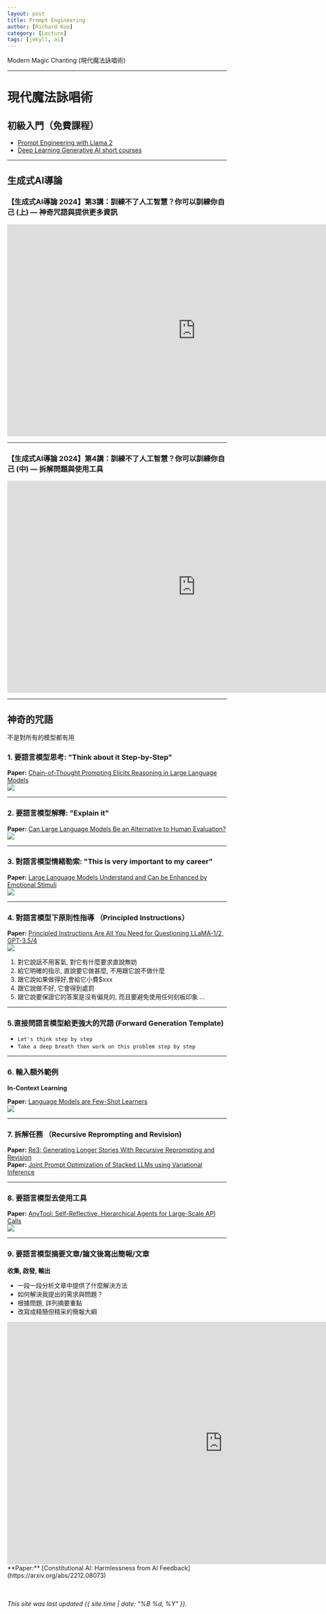```yaml
---
layout: post
title: Prompt Engineering
author: [Richard Kuo]
category: [Lecture]
tags: [jekyll, ai]
---
```


Modern Magic Chanting (現代魔法詠唱術)

---
# 現代魔法詠唱術

## 初級入門（免費課程）
* [Prompt Engineering with Llama 2](https://www.deeplearning.ai/short-courses/prompt-engineering-with-llama-2/)<br>
* [Deep Learning Generative AI short courses](https://www.deeplearning.ai/short-courses/)<br>

---
## 生成式AI導論

### 【生成式AI導論 2024】第3講：訓練不了人工智慧？你可以訓練你自己 (上) — 神奇咒語與提供更多資訊
<iframe width="863" height="486" src="https://www.youtube.com/embed/A3Yx35KrSN0?list=PLJV_el3uVTsPz6CTopeRp2L2t4aL_KgiI" title="【生成式AI導論 2024】第3講：訓練不了人工智慧？你可以訓練你自己 (上) — 神奇咒語與提供更多資訊" frameborder="0" allow="accelerometer; autoplay; clipboard-write; encrypted-media; gyroscope; picture-in-picture; web-share" allowfullscreen></iframe>

---
### 【生成式AI導論 2024】第4講：訓練不了人工智慧？你可以訓練你自己 (中) — 拆解問題與使用工具
<iframe width="863" height="486" src="https://www.youtube.com/embed/lwe3_x50_uw?list=PLJV_el3uVTsPz6CTopeRp2L2t4aL_KgiI" title="【生成式AI導論 2024】第4講：訓練不了人工智慧？你可以訓練你自己 (中) — 拆解問題與使用工具" frameborder="0" allow="accelerometer; autoplay; clipboard-write; encrypted-media; gyroscope; picture-in-picture; web-share" allowfullscreen></iframe>

---
## 神奇的咒語
不是對所有的模型都有用<br>

### 1. 要語言模型思考: "Think about it Step-by-Step"
**Paper:** [Chain-of-Thought Prompting Elicits Reasoning in Large Language Models](https://arxiv.org/abs/2201.11903)<br>
![](https://ar5iv.labs.arxiv.org/html/2201.11903/assets/x1.png)

---
### 2. 要語言模型解釋: "Explain it"
**Paper:** [Can Large Language Models Be an Alternative to Human Evaluation?](https://arxiv.org/abs/2305.01937)<br>
![](https://aisholar.s3.ap-northeast-1.amazonaws.com/posts/July2023/Can_Large_Language_Models_Be_an_Alternative_to_Human_Evaluation_fig1.png)

---
### 3. 對語言模型情緒勒索: "This is very important to my career"
**Paper:** [Large Language Models Understand and Can be Enhanced by Emotional Stimuli](https://arxiv.org/abs/2307.11760)<br>
![](https://digitalrosh.com/wp-content/uploads/2024/01/EmotionPrompt.jpg)

---
### 4. 對語言模型下原則性指導 （Principled Instructions）
**Paper:** [Principled Instructions Are All You Need for Questioning LLaMA-1/2, GPT-3.5/4](https://arxiv.org/abs/2312.16171)<br>
![](https://arxiv.org/html/2312.16171v2/x1.png)
1. 對它說話不用客氣, 對它有什麼要求直說無妨
2. 給它明確的指示, 直說要它做甚麼, 不用跟它說不做什麼
3. 跟它說如果做得好,會給它小費$xxx 
4. 跟它說做不好, 它會得到處罰
5. 跟它說要保證它的答案是沒有偏見的, 而且要避免使用任何刻板印象
...

---
### 5.直接問語言模型給更強大的咒語 (Forward Generation Template)
* `Let's think step by step`
* `Take a deep breath then work on this problem step by step`

---
### 6. 輸入額外範例 
**In-Context Learning**<br>

**Paper:** [Language Models are Few-Shot Learners](https://arxiv.org/abs/2005.14165)<br>
![](https://miro.medium.com/v2/resize:fit:720/format:webp/1*1PJi06R7QMTGBh8CdIsW8w.png)

---
### 7. 拆解任務 （Recursive Reprompting and Revision)
**Paper:** [Re3: Generating Longer Stories With Recursive Reprompting and Revision](https://arxiv.org/abs/2210.06774)<br>
**Paper:** [Joint Prompt Optimization of Stacked LLMs using Variational Inference](https://arxiv.org/abs/2306.12509)<br>

---
### 8. 要語言模型去使用工具
**Paper:** [AnyTool: Self-Reflective, Hierarchical Agents for Large-Scale API Calls](https://arxiv.org/abs/2402.04253)<br>
![](https://github.com/rkuo2000/AI-course/blob/main/images/Prompting_AnyTool.png?raw=true)

---
### 9. 要語言模型摘要文章/論文後寫出簡報/文章
**收集, 啟發, 輸出**<br>
* 一段一段分析文章中提供了什麼解決方法
* 如何解決我提出的需求與問題？
* 根據問題, 詳列摘要重點
* 改寫成精簡但精采的簡報大綱

<iframe width="988" height="556" src="https://www.youtube.com/embed/iBWJ5rJ_a6I" title="善用ChatGPT，讓專業的你更亮眼 ! | 生成式AI主題論壇" frameborder="0" allow="accelerometer; autoplay; clipboard-write; encrypted-media; gyroscope; picture-in-picture; web-share" allowfullscreen></iframe>**Paper:** [Constitutional AI: Harmlessness from AI Feedback](https://arxiv.org/abs/2212.08073)<br>

<br>
<br>

*This site was last updated {{ site.time | date: "%B %d, %Y" }}.*

